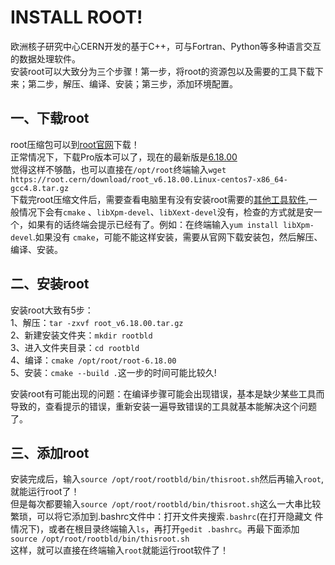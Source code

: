INSTALL ROOT!       
====
欧洲核子研究中心CERN开发的基于C++，可与Fortran、Python等多种语言交互的数据处理软件。      
安装root可以大致分为三个步骤！第一步，将root的资源包以及需要的工具下载下来；第二步，解压、编译、安装；第三步，添加环境配置。         

一、下载root   
---------
root压缩包可以到[root官网](https://root.cern.ch/downloading-root)下载！       
正常情况下，下载Pro版本可以了，现在的最新版是[6.18.00](https://root.cern/download/root_v6.18.00.Linux-centos7-x86_64-gcc4.8.tar.gz)     
觉得这样不够酷，也可以直接在`/opt/root`终端输入`wget https://root.cern/download/root_v6.18.00.Linux-centos7-x86_64-gcc4.8.tar.gz`       
下载完root压缩文件后，需要查看电脑里有没有安装root需要的[其他工具软件](https://root.cern.ch/build-prerequisites#fedora),一般情况下会有`cmake`
、`libXpm-devel`、`libXext-devel`没有，检查的方式就是安一个，如果有的话终端会提示已经有了。例如：在终端输入`yum install libXpm-devel`.如果没有
`cmake`，可能不能这样安装，需要从官网下载安装包，然后解压、编译、安装。        

二、安装root       
------
安装root大致有5步：      
1、解压：`tar -zxvf root_v6.18.00.tar.gz`       
2、新建安装文件夹：`mkdir rootbld`           
3、进入文件夹目录：`cd rootbld`        
4、编译：`cmake /opt/root/root-6.18.00`       
5、安装：`cmake --build .`这一步的时间可能比较久!         

安装root有可能出现的问题：在编译步骤可能会出现错误，基本是缺少某些工具而导致的，查看提示的错误，重新安装一遍导致错误的工具就基本能解决这个问题了。      

三、添加root         
-------------
安装完成后，输入`source /opt/root/rootbld/bin/thisroot.sh`然后再输入`root`,就能运行root了！    
但是每次都要输入`source /opt/root/rootbld/bin/thisroot.sh`这么一大串比较繁琐，可以将它添加到.bashrc文件中：打开文件夹搜索`.bashrc`(在打开隐藏文
件情况下)，或者在根目录终端输入`ls`，再打开`gedit .bashrc`。再最下面添加`source /opt/root/rootbld/bin/thisroot.sh`     
这样，就可以直接在终端输入`root`就能运行root软件了！
